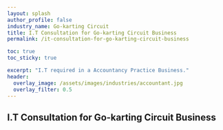 ```yaml
---
layout: splash 
author_profile: false 
industry_name: Go-karting Circuit
title: I.T Consultation for Go-karting Circuit Business
permalink: /it-consultation-for-go-karting-circuit-business

toc: true
toc_sticky: true

excerpt: "I.T required in a Accountancy Practice Business."
header:
  overlay_image: /assets/images/industries/accountant.jpg
  overlay_filter: 0.5 
---
```


## I.T Consultation for Go-karting Circuit Business